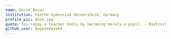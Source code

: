 ```yaml
---
name: David Besau
institution: Goethe Gymnasium Germersheim, Germany
profile_pic: dave.jpg
quote: You repay a teacher badly by becoming merely a pupil. - Nietzsche
github_user: deppiedave64
---
```

